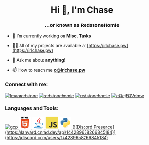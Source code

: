 <h1 align="center">Hi 👋, I'm Chase</h1>
<h3 align="center">...or known as RedstoneHomie</h3>


- 🔭 I’m currently working on **Misc. Tasks**

- 👨‍💻 All of my projects are available at [https://irlchase.pw](https://irlchase.pw)

- 💬 Ask me about **anything!**

- 📫 How to reach me **c@irlchase.pw**

<h3 align="left">Connect with me:</h3>
<p align="left">
<a href="https://twitter.com/lmaoredstone" target="blank"><img align="center" src="https://raw.githubusercontent.com/rahuldkjain/github-profile-readme-generator/master/src/images/icons/Social/twitter.svg" alt="lmaoredstone" height="30" width="40" /></a>
<a href="https://instagram.com/redstonehomie" target="blank"><img align="center" src="https://raw.githubusercontent.com/rahuldkjain/github-profile-readme-generator/master/src/images/icons/Social/instagram.svg" alt="redstonehomie" height="30" width="40" /></a>
<a href="https://www.youtube.com/c/redstonehomie" target="blank"><img align="center" src="https://raw.githubusercontent.com/rahuldkjain/github-profile-readme-generator/master/src/images/icons/Social/youtube.svg" alt="redstonehomie" height="30" width="40" /></a>
<a href="https://discord.gg/eQejFQVdmw" target="blank"><img align="center" src="https://raw.githubusercontent.com/rahuldkjain/github-profile-readme-generator/master/src/images/icons/Social/discord.svg" alt="eQejFQVdmw" height="30" width="40" /></a>

<h3 align="left">Languages and Tools:</h3>
<p align="left"> <a href="https://cloud.google.com" target="_blank" rel="noreferrer"> <img src="https://www.vectorlogo.zone/logos/google_cloud/google_cloud-icon.svg" alt="gcp" width="40" height="40"/> </a> <a href="https://www.w3.org/html/" target="_blank" rel="noreferrer"> <img src="https://raw.githubusercontent.com/devicons/devicon/master/icons/html5/html5-original-wordmark.svg" alt="html5" width="40" height="40"/> </a> <a href="https://www.java.com" target="_blank" rel="noreferrer"> <img src="https://raw.githubusercontent.com/devicons/devicon/master/icons/java/java-original.svg" alt="java" width="40" height="40"/> </a> <a href="https://developer.mozilla.org/en-US/docs/Web/JavaScript" target="_blank" rel="noreferrer"> <img src="https://raw.githubusercontent.com/devicons/devicon/master/icons/javascript/javascript-original.svg" alt="javascript" width="40" height="40"/> </a> <a href="https://www.python.org" target="_blank" rel="noreferrer"> <img src="https://raw.githubusercontent.com/devicons/devicon/master/icons/python/python-original.svg" alt="python" width="40" height="40"/>
[![Discord Presence](https://lanyard.cnrad.dev/api/144289658266845184)](https://discord.com/users/144289658266845184)
</a> </p>

